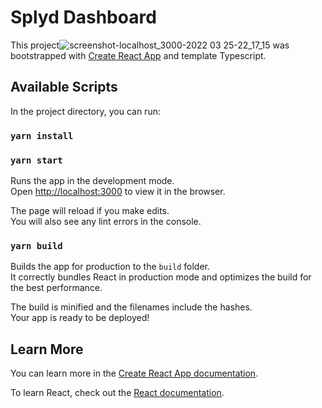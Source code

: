 # Splyd Dashboard

This project![screenshot-localhost_3000-2022 03 25-22_17_15](https://user-images.githubusercontent.com/20104301/160187379-386d90ab-caf3-491f-b6f3-31c6be562881.png)
 was bootstrapped with [Create React App](https://github.com/facebook/create-react-app) and template Typescript.

## Available Scripts

In the project directory, you can run:

### `yarn install`


### `yarn start`

Runs the app in the development mode.\
Open [http://localhost:3000](http://localhost:3000) to view it in the browser.

The page will reload if you make edits.\
You will also see any lint errors in the console.
### `yarn build`

Builds the app for production to the `build` folder.\
It correctly bundles React in production mode and optimizes the build for the best performance.

The build is minified and the filenames include the hashes.\
Your app is ready to be deployed!

## Learn More

You can learn more in the [Create React App documentation](https://facebook.github.io/create-react-app/docs/getting-started).

To learn React, check out the [React documentation](https://reactjs.org/).
